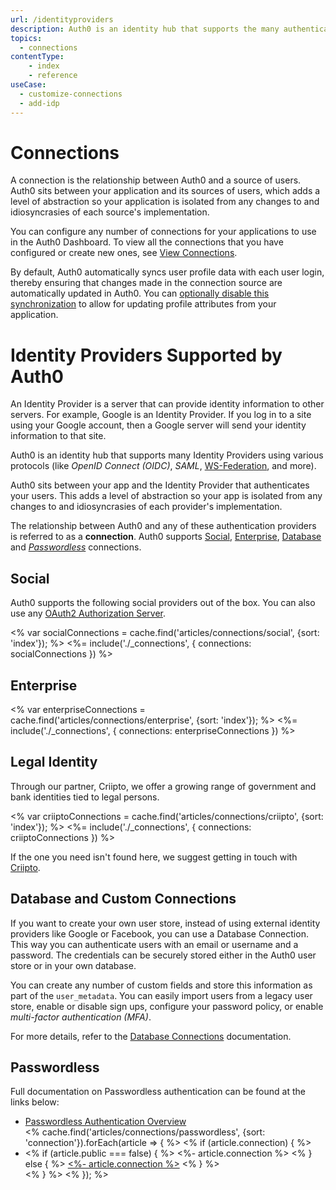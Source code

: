 ```yaml
---
url: /identityproviders
description: Auth0 is an identity hub that supports the many authentication providers listed here.
topics:
  - connections
contentType: 
    - index
    - reference
useCase:
  - customize-connections
  - add-idp
---
```

# Connections

A connection is the relationship between Auth0 and a source of users. Auth0 sits between your application and its sources of users, which adds a level of abstraction so your application is isolated from any changes to and idiosyncrasies of each source's implementation.

You can configure any number of connections for your applications to use in the Auth0 Dashboard. To view all the connections that you have configured or create new ones, see [View Connections](/dashboard/guides/connections/view-connections).

By default, Auth0 automatically syncs user profile data with each user login, thereby ensuring that changes made in the connection source are automatically updated in Auth0. You can [optionally disable this synchronization](/dashboard/guides/connections/configure-connection-sync) to allow for updating profile attributes from your application.

# Identity Providers Supported by Auth0

An Identity Provider is a server that can provide identity information to other servers. For example, Google is an Identity Provider. If you log in to a site using your Google account, then a Google server will send your identity information to that site.

Auth0 is an identity hub that supports many Identity Providers using various protocols (like <dfn data-key="openid">OpenID Connect (OIDC)</dfn>, <dfn data-key="security-assertion-markup-language">SAML</dfn>, [WS-Federation](/protocols/ws-fed), and more).

Auth0 sits between your app and the Identity Provider that authenticates your users. This adds a level of abstraction so your app is isolated from any changes to and idiosyncrasies of each provider's implementation.

The relationship between Auth0 and any of these authentication providers is referred to as a **connection**. Auth0 supports [Social](#social), [Enterprise](#enterprise), [Database](#database-and-custom-connections) and <dfn data-key="passwordless">[Passwordless](#passwordless)</dfn> connections.

## Social

Auth0 supports the following social providers out of the box. You can also use any [OAuth2 Authorization Server](/connections/social/oauth2).

<% var socialConnections = cache.find('articles/connections/social', {sort: 'index'}); %>
<%= include('./_connections', { connections: socialConnections }) %>

## Enterprise

<% var enterpriseConnections = cache.find('articles/connections/enterprise', {sort: 'index'}); %>
<%= include('./_connections', { connections: enterpriseConnections }) %>

## Legal Identity

Through our partner, Criipto, we offer a growing range of government and bank identities tied to legal persons. 

<% var criiptoConnections = cache.find('articles/connections/criipto', {sort: 'index'}); %>
<%= include('./_connections', { connections: criiptoConnections }) %>

If the one you need isn't found here, we suggest getting in touch with [Criipto](https://criipto.com).

## Database and Custom Connections

If you want to create your own user store, instead of using external identity providers like Google or Facebook, you can use a Database Connection. This way you can authenticate users with an email or username and a password. The credentials can be securely stored either in the Auth0 user store or in your own database.

You can create any number of custom fields and store this information as part of the `user_metadata`. You can easily import users from a legacy user store, enable or disable sign ups, configure your password policy, or enable <dfn data-key="multifactor-authentication">multi-factor authentication (MFA)</dfn>.

For more details, refer to the [Database Connections](/connections/database) documentation.

## Passwordless

Full documentation on Passwordless authentication can be found at the links below:

<ul>
<li><a href="/connections/passwordless">Passwordless Authentication Overview</a></li>
<% cache.find('articles/connections/passwordless', {sort: 'connection'}).forEach(article => { %>
  <% if (article.connection) { %>
    <li>
      <% if (article.public === false) { %>
        <%- article.connection %>
      <% } else { %>
        <a href="<%- article.url %>"><%- article.connection %></a>
      <% } %>
    </li>
  <% } %>
<% }); %>
</ul>
